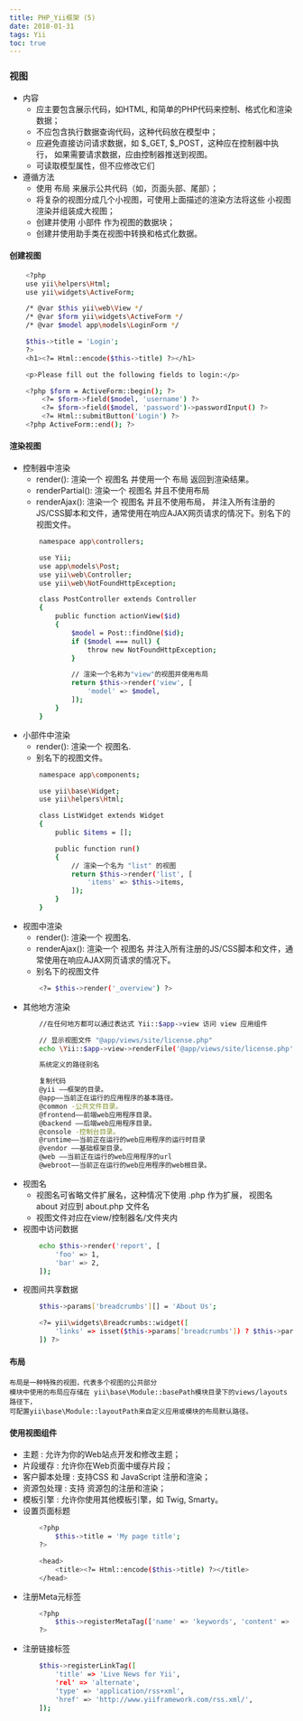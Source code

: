 ```yaml
---
title: PHP_Yii框架 (5)
date: 2018-01-31
tags: Yii
toc: true
---
```


### 视图
- 内容
    * 应主要包含展示代码，如HTML, 和简单的PHP代码来控制、格式化和渲染数据；
    * 不应包含执行数据查询代码，这种代码放在模型中；
    * 应避免直接访问请求数据，如 \$_GET, $_POST，这种应在控制器中执行， 如果需要请求数据，应由控制器推送到视图。
    * 可读取模型属性，但不应修改它们
- 遵循方法
    * 使用 布局 来展示公共代码（如，页面头部、尾部）；
    * 将复杂的视图分成几个小视图，可使用上面描述的渲染方法将这些 小视图渲染并组装成大视图；
    * 创建并使用 小部件 作为视图的数据块；
    * 创建并使用助手类在视图中转换和格式化数据。

<!-- more -->

#### 创建视图
```bash
    <?php
    use yii\helpers\Html;
    use yii\widgets\ActiveForm;

    /* @var $this yii\web\View */
    /* @var $form yii\widgets\ActiveForm */
    /* @var $model app\models\LoginForm */

    $this->title = 'Login';
    ?>
    <h1><?= Html::encode($this->title) ?></h1>

    <p>Please fill out the following fields to login:</p>

    <?php $form = ActiveForm::begin(); ?>
        <?= $form->field($model, 'username') ?>
        <?= $form->field($model, 'password')->passwordInput() ?>
        <?= Html::submitButton('Login') ?>
    <?php ActiveForm::end(); ?>
```

#### 渲染视图
- 控制器中渲染
    * render(): 渲染一个 视图名 并使用一个 布局 返回到渲染结果。
    * renderPartial(): 渲染一个 视图名 并且不使用布局
    * renderAjax(): 渲染一个 视图名 并且不使用布局， 并注入所有注册的JS/CSS脚本和文件，通常使用在响应AJAX网页请求的情况下。别名下的视图文件。
    ```bash
        namespace app\controllers;

        use Yii;
        use app\models\Post;
        use yii\web\Controller;
        use yii\web\NotFoundHttpException;

        class PostController extends Controller
        {
            public function actionView($id)
            {
                $model = Post::findOne($id);
                if ($model === null) {
                    throw new NotFoundHttpException;
                }

                // 渲染一个名称为"view"的视图并使用布局
                return $this->render('view', [
                    'model' => $model,
                ]);
            }
        }
    ```
- 小部件中渲染
    * render(): 渲染一个 视图名.
    * 别名下的视图文件。
    ```bash
        namespace app\components;

        use yii\base\Widget;
        use yii\helpers\Html;

        class ListWidget extends Widget
        {
            public $items = [];

            public function run()
            {
                // 渲染一个名为 "list" 的视图
                return $this->render('list', [
                    'items' => $this->items,
                ]);
            }
        }
    ```
- 视图中渲染
    * render(): 渲染一个 视图名.
    * renderAjax(): 渲染一个 视图名 并注入所有注册的JS/CSS脚本和文件，通常使用在响应AJAX网页请求的情况下。
    * 别名下的视图文件
    ```bash
        <?= $this->render('_overview') ?>
    ```
- 其他地方渲染
    ```bash
        //在任何地方都可以通过表达式 Yii::$app->view 访问 view 应用组件

        // 显示视图文件 "@app/views/site/license.php"
        echo \Yii::$app->view->renderFile('@app/views/site/license.php');

        系统定义的路径别名

        复制代码
        @yii ——框架的目录。
        @app——当前正在运行的应用程序的基本路径。
        @common -公共文件目录。
        @frontend——前端web应用程序目录。
        @backend ——后端web应用程序目录。
        @console -控制台目录。
        @runtime——当前正在运行的web应用程序的运行时目录
        @vendor ——基础框架目录。
        @web ——当前正在运行的web应用程序的url
        @webroot——当前正在运行的web应用程序的web根目录。
    ```
- 视图名
    * 视图名可省略文件扩展名，这种情况下使用 .php 作为扩展， 视图名 about 对应到 about.php 文件名
    * 视图文件对应在view/控制器名/文件夹内
- 视图中访问数据
    ```bash
        echo $this->render('report', [
            'foo' => 1,
            'bar' => 2,
        ]);
    ```
- 视图间共享数据
    ```bash
        $this->params['breadcrumbs'][] = 'About Us';

        <?= yii\widgets\Breadcrumbs::widget([
            'links' => isset($this->params['breadcrumbs']) ? $this->params['breadcrumbs'] : [],
        ]) ?>
    ```

#### 布局
    布局是一种特殊的视图，代表多个视图的公共部分
    模块中使用的布局应存储在 yii\base\Module::basePath模块目录下的views/layouts路径下， 
    可配置yii\base\Module::layoutPath来自定义应用或模块的布局默认路径。

#### 使用视图组件     
- 主题 : 允许为你的Web站点开发和修改主题；
- 片段缓存 : 允许你在Web页面中缓存片段；
- 客户脚本处理 : 支持CSS 和 JavaScript 注册和渲染；
- 资源包处理 : 支持 资源包的注册和渲染；
- 模板引擎 : 允许你使用其他模板引擎，如 Twig, Smarty。
- 设置页面标题
    ```bash
        <?php
            $this->title = 'My page title';
        ?>

        <head>
            <title><?= Html::encode($this->title) ?></title>
        </head>
    ```
- 注册Meta元标签
    ```bash
        <?php
            $this->registerMetaTag(['name' => 'keywords', 'content' => 'yii, framework, php']);
        ?>
    ```
- 注册链接标签
    ```bash
        $this->registerLinkTag([
            'title' => 'Live News for Yii',
            'rel' => 'alternate',
            'type' => 'application/rss+xml',
            'href' => 'http://www.yiiframework.com/rss.xml/',
        ]);
    ```